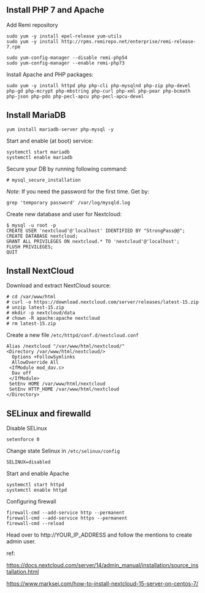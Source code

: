 

## Install PHP 7 and Apache

Add Remi repository 

```
sudo yum -y install epel-release yum-utils
sudo yum -y install http://rpms.remirepo.net/enterprise/remi-release-7.rpm

sudo yum-config-manager --disable remi-php54
sudo yum-config-manager --enable remi-php73
```

Install Apache and PHP packages:

```
sudo yum -y install httpd php php-cli php-mysqlnd php-zip php-devel php-gd php-mcrypt php-mbstring php-curl php-xml php-pear php-bcmath php-json php-pdo php-pecl-apcu php-pecl-apcu-devel
```

## Install MariaDB 

```
yum install mariadb-server php-mysql -y
```

Start and enable (at boot) service:

```
systemctl start mariadb
systemctl enable mariadb
```

Secure your DB by running following command:

```
# mysql_secure_installation 
```

*Note*: If you need the password for the first time. Get by:

```
grep 'temporary password' /var/log/mysqld.log
```

Create new database and user for Nextcloud:

```
$ mysql -u root -p
CREATE USER 'nextcloud'@'localhost' IDENTIFIED BY "StrongPass@@";
CREATE DATABASE nextcloud;
GRANT ALL PRIVILEGES ON nextcloud.* TO 'nextcloud'@'localhost';
FLUSH PRIVILEGES;
QUIT
```

## Install NextCloud 

Download and extract NextCloud source:

```
# cd /var/www/html
# curl -o https://download.nextcloud.com/server/releases/latest-15.zip
# unzip latest-15.zip
# mkdir -p nextcloud/data
# chown -R apache:apache nextcloud
# rm latest-15.zip
```

Create a new file `/etc/httpd/conf.d/nextcloud.conf`

```
Alias /nextcloud "/var/www/html/nextcloud/"
<Directory /var/www/html/nextcloud/>
  Options +FollowSymlinks
  AllowOverride All
 <IfModule mod_dav.c>
  Dav off
 </IfModule>
 SetEnv HOME /var/www/html/nextcloud
 SetEnv HTTP_HOME /var/www/html/nextcloud
</Directory>
```

## SELinux and firewalld 

Disable SELinux 

```
setenforce 0 
```

Change state Selinux in `/etc/selinux/config`

```
SELINUX=disabled
```

Start and enable Apache 

```
systemctl start httpd
systemctl enable httpd
```

Configuring firewall

```
firewall-cmd --add-service http --permanent
firewall-cmd --add-service https --permanent
firewall-cmd --reload
```

Head over to http://YOUR_IP_ADDRESS and follow the mentions to create admin user. 


ref: 

https://docs.nextcloud.com/server/14/admin_manual/installation/source_installation.html

https://www.marksei.com/how-to-install-nextcloud-15-server-on-centos-7/